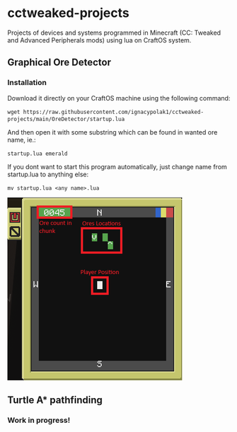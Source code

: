 # cctweaked-projects
Projects of devices and systems programmed in Minecraft (CC: Tweaked and Advanced Peripherals mods) using lua on CraftOS system.
## Graphical Ore Detector
### Installation
Download it directly on your CraftOS machine using the following command:
```
wget https://raw.githubusercontent.com/ignacypolak1/cctweaked-projects/main/OreDetector/startup.lua
```
And then open it with some substring which can be found in wanted ore name, ie.:
```
startup.lua emerald 
```
If you dont want to start this program automatically, just change name from startup.lua to anything else:
```
mv startup.lua <any name>.lua
```
![alt text](https://github.com/ignacypolak1/cctweaked-projects/blob/main/OreDetector/ore_detector.png?raw=true)
## Turtle A* pathfinding
### Work in progress!
